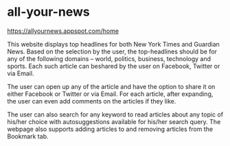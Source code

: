 # all-your-news

https://allyournews.appspot.com/home

This website displays top headlines for both New York Times and Guardian News. Based on the selection by the user, the top-headlines should be for any of the
following domains – world, politics, business, technology and sports. Each such article can beshared by the user on Facebook, Twitter or via Email.

The user can open up any of the article and have the option to share it on either Facebook or Twitter or via Email. For each article, after expanding, the user can even add comments on the articles if they like.

The user can also search for any keyword to read articles about any topic of his/her choice with autosuggestions available for his/her search query.
The webpage also supports adding articles to and removing articles from the Bookmark tab.
